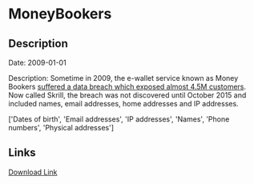 # MoneyBookers

## Description

Date: 2009-01-01

Description:
Sometime in 2009, the e-wallet service known as Money Bookers <a href="http://www.forbes.com/sites/thomasbrewster/2015/11/30/paysafe-optimal-neteller-moneybookers-gambling-cyberattacks-data-breach/" target="_blank" rel="noopener">suffered a data breach which exposed almost 4.5M customers</a>. Now called Skrill, the breach was not discovered until October 2015 and included names, email addresses, home addresses and IP addresses.


['Dates of birth', 'Email addresses', 'IP addresses', 'Names', 'Phone numbers', 'Physical addresses']

## Links

[Download Link](https://link-to.net/1229997/759.3577175155639/dynamic/?r=aHR0cHM6Ly93d3cubWVkaWFmaXJlLmNvbS92aWV3L3FKWFBwRGs0OFFNaHlxWS9tb25leWJvb2tlcnMuY29tL2ZpbGU=)
